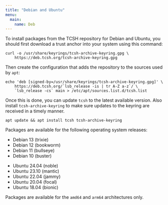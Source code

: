 ```yaml
---
title: "Debian and Ubuntu"
menu:
  main:
    name: Deb
---
```


To install packages from the TCSH repository for Debian and Ubuntu,
you should first download a trust anchor into your system using this
command:

```
curl -o /usr/share/keyrings/tcsh-archive-keyring.gpg \
    https://deb.tcsh.org/tcsh-archive-keyring.gpg
```

Then create the configuration that adds the repository to the sources
used by `apt`:

```
echo 'deb [signed-by=/usr/share/keyrings/tcsh-archive-keyring.gpg]' \
    https://deb.tcsh.org/`lsb_release -is | tr A-Z a-z`/ \
    `lsb_release -cs` main > /etc/apt/sources.list.d/tcsh.list

```

Once this is done, you can update `tcsh` to the latest available version.
Also install `tcsh-archive-keyring` to make sure updates to the keyring
are received in a timely manner.

```
apt update && apt install tcsh tcsh-archive-keyring
```

Packages are available for the following operating system releases:

<!-- Debian -->
<!-- * Debian 14 (forky) -->
* Debian 13 (trixie)
* Debian 12 (bookworm)
* Debian 11 (bullseye)
* Debian 10 (buster)

<!-- Ubuntu -->
<!-- * Ubuntu 24.10 (oracular) -->
* Ubuntu 24.04 (noble)
* Ubuntu 23.10 (mantic)
* Ubuntu 22.04 (jammy)
* Ubuntu 20.04 (focal)
* Ubuntu 18.04 (bionic)
<!-- * Ubuntu 16.04 (xenial) -->

Packages are available for the `amd64` and `arm64` architectures only.
